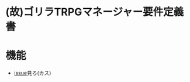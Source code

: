 ﻿# (故)ゴリラTRPGマネージャー要件定義書
# 機能
* [issue](https://github.com/brokenManager/Gorilla-TRPG-suporter/issues)見ろ(カス)
